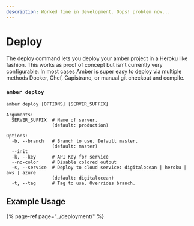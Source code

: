 ```yaml
---
description: Worked fine in development. Oops! problem now...
---
```


# Deploy

The deploy command lets you deploy your amber project in a Heroku like fashion. This works as proof of concept but isn't currently very configurable. In most cases Amber is super easy to deploy via multiple methods Docker, Chef, Capistrano, or manual git checkout and compile.

### `amber deploy`

```text
amber deploy [OPTIONS] [SERVER_SUFFIX]

Arguments:
  SERVER_SUFFIX  # Name of server.
                 (default: production)

Options:
  -b, --branch   # Branch to use. Default master.
                 (default: master)
  --init
  -k, --key      # API Key for service
  --no-color     # Disable colored output
  -s, --service  # Deploy to cloud service: digitalocean | heroku | aws | azure
                 (default: digitalocean)
  -t, --tag      # Tag to use. Overrides branch.
```

## Example Usage

{% page-ref page="../deployment/" %}

